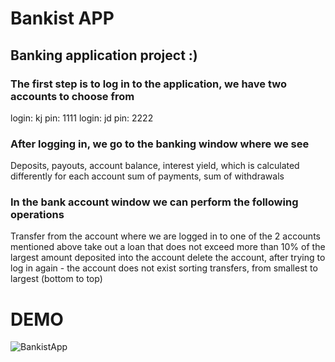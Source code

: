 # Bankist APP

## Banking application project :) 

### The first step is to log in to the application, we have two accounts to choose from

login: kj pin: 1111
login: jd pin: 2222

### After logging in, we go to the banking window where we see

Deposits,
payouts,
account balance,
interest yield, which is calculated differently for each account
sum of payments,
sum of withdrawals

### In the bank account window we can perform the following operations

Transfer from the account where we are logged in to one of the 2 accounts mentioned above
take out a loan that does not exceed more than 10% of the largest amount deposited into the account
delete the account, after trying to log in again - the account does not exist
sorting transfers, from smallest to largest (bottom to top)

# DEMO

![BankistApp](https://r0galkj.github.io/Bankist-app/)
